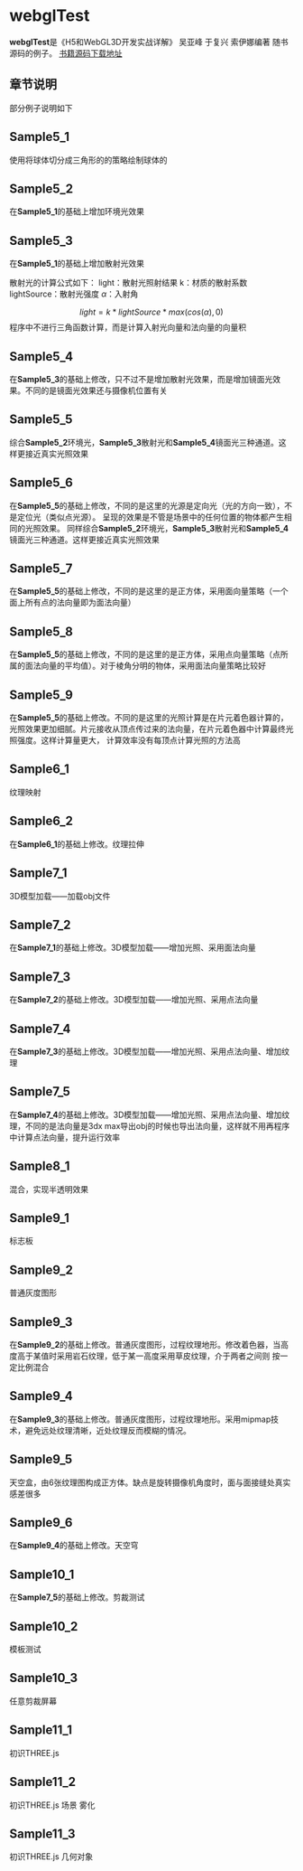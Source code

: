 # webglTest

 **webglTest**是《H5和WebGL3D开发实战详解》 吴亚峰 于复兴 索伊娜编著 随书源码的例子。 [书籍源码下载地址](http://www.toppr.net/)

## 章节说明
部分例子说明如下

## Sample5_1

使用将球体切分成三角形的的策略绘制球体的

## Sample5_2

在**Sample5_1**的基础上增加环境光效果

## Sample5_3
在**Sample5_1**的基础上增加散射光效果

散射光的计算公式如下：
light：散射光照射结果
k：材质的散射系数
lightSource：散射光强度
$\alpha$：入射角

$$
light=k*lightSource*max(cos(\alpha),0)
$$
程序中不进行三角函数计算，而是计算入射光向量和法向量的向量积

## Sample5_4
在**Sample5_3**的基础上修改，只不过不是增加散射光效果，而是增加镜面光效果。不同的是镜面光效果还与摄像机位置有关

## Sample5_5
综合**Sample5_2**环境光，**Sample5_3**散射光和**Sample5_4**镜面光三种通道。这样更接近真实光照效果


## Sample5_6
在**Sample5_5**的基础上修改，不同的是这里的光源是定向光（光的方向一致），不是定位光（类似点光源）。
呈现的效果是不管是场景中的任何位置的物体都产生相同的光照效果。
同样综合**Sample5_2**环境光，**Sample5_3**散射光和**Sample5_4**镜面光三种通道。这样更接近真实光照效果

## Sample5_7
在**Sample5_5**的基础上修改，不同的是这里的是正方体，采用面向量策略（一个面上所有点的法向量即为面法向量）

## Sample5_8
在**Sample5_5**的基础上修改，不同的是这里的是正方体，采用点向量策略（点所属的面法向量的平均值）。对于棱角分明的物体，采用面法向量策略比较好

## Sample5_9
在**Sample5_5**的基础上修改。不同的是这里的光照计算是在片元着色器计算的，光照效果更加细腻。片元接收从顶点传过来的法向量，在片元着色器中计算最终光照强度。这样计算量更大，
计算效率没有每顶点计算光照的方法高

## Sample6_1
纹理映射

## Sample6_2
在**Sample6_1**的基础上修改。纹理拉伸

## Sample7_1
3D模型加载——加载obj文件

## Sample7_2
在**Sample7_1**的基础上修改。3D模型加载——增加光照、采用面法向量

## Sample7_3
在**Sample7_2**的基础上修改。3D模型加载——增加光照、采用点法向量

## Sample7_4
在**Sample7_3**的基础上修改。3D模型加载——增加光照、采用点法向量、增加纹理

## Sample7_5
在**Sample7_4**的基础上修改。3D模型加载——增加光照、采用点法向量、增加纹理，不同的是法向量是3dx max导出obj的时候也导出法向量，这样就不用再程序中计算点法向量，提升运行效率

## Sample8_1
混合，实现半透明效果

## Sample9_1
标志板

## Sample9_2
普通灰度图形

## Sample9_3
在**Sample9_2**的基础上修改。普通灰度图形，过程纹理地形。修改着色器，当高度高于某值时采用岩石纹理，低于某一高度采用草皮纹理，介于两者之间则
按一定比例混合

## Sample9_4
在**Sample9_3**的基础上修改。普通灰度图形，过程纹理地形。采用mipmap技术，避免远处纹理清晰，近处纹理反而模糊的情况。

## Sample9_5
天空盒，由6张纹理图构成正方体。缺点是旋转摄像机角度时，面与面接缝处真实感差很多

## Sample9_6
在**Sample9_4**的基础上修改。天空穹

## Sample10_1
在**Sample7_5**的基础上修改。剪裁测试

## Sample10_2
模板测试

## Sample10_3
任意剪裁屏幕

## Sample11_1
初识THREE.js

## Sample11_2
初识THREE.js 场景 雾化

## Sample11_3
初识THREE.js 几何对象